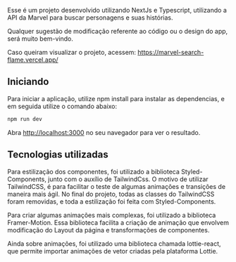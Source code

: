 Esse é um projeto desenvolvido utilizando NextJs e Typescript, utilizando a API da Marvel para buscar personagens e suas histórias.

Qualquer sugestão de modificação referente ao código ou o design do app, será muito bem-vindo.

Caso queiram visualizar o projeto, acessem: https://marvel-search-flame.vercel.app/

## Iniciando

Para iniciar a aplicação, utilize npm install para instalar as dependencias, e em seguida utilize o comando abaixo:

```bash
npm run dev

```
Abra [http://localhost:3000](http://localhost:3000) no seu navegador para ver o resultado.

## Tecnologias utilizadas

Para estilização dos componentes, foi utilizado a biblioteca Styled-Components, junto com o auxílio de TailwindCss. O motivo de utilizar TailwindCSS, é para facilitar o teste de algumas animações e transições de maneira mais ágil. No final do projeto, todas as classes do TailwindCSS foram removidas, e toda a estilização foi feita com Styled-Components.

Para criar algumas animações mais complexas, foi utilizado a biblioteca Framer-Motion. Essa biblioteca facilita a criação de animação que envolvem modificação do Layout da página e transformações de componentes.

Ainda sobre animações, foi utilizado uma biblioteca chamada lottie-react, que permite importar animações de vetor criadas pela plataforma Lottie.

